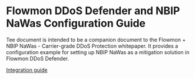 # Flowmon DDoS Defender and NBIP NaWas Configuration Guide

Tee document is intended to be a companion document to the Flowmon + NBIP NaWas - Carrier-grade DDoS Protection whitepaper. 
It provides a configuration example for setting up NBIP NaWas as a mitigation solution in Flowmon DDoS Defender.

[Integration guide](/Flowmon%20DDoS%20Defender%20Integrations/NBIP%20NaWas/flowmon_ddos_defender_nbip_nawas_configuration_guide.pdf)
